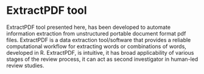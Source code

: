 # ExtractPDF tool 
ExtractPDF tool presented here, has been developed to automate information extraction from unstructured portable document format pdf files. ExtractPDF is a data extraction tool/software that provides a reliable computational workflow for extracting words or combinations of words, developed in R. ExtractPDF, is intuitive, it has broad applicability of various stages of the review process, it can act as second investigator in human-led review studies. 
